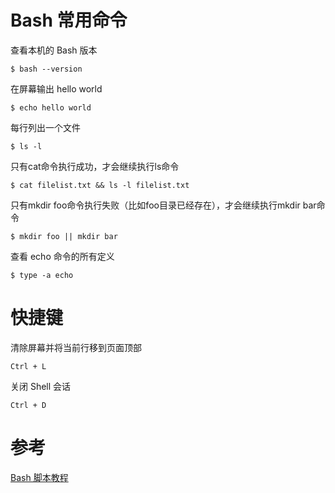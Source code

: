 # Bash 常用命令

查看本机的 Bash 版本
```shell
$ bash --version
```

在屏幕输出 hello world
```shell
$ echo hello world
```

每行列出一个文件
```shell
$ ls -l
```

只有cat命令执行成功，才会继续执行ls命令
```shell
$ cat filelist.txt && ls -l filelist.txt
```

只有mkdir foo命令执行失败（比如foo目录已经存在），才会继续执行mkdir bar命令
```shell
$ mkdir foo || mkdir bar
```

查看 echo 命令的所有定义
```shell
$ type -a echo
```

# 快捷键
清除屏幕并将当前行移到页面顶部
```
Ctrl + L
```

关闭 Shell 会话
```
Ctrl + D
```

# 参考
[Bash 脚本教程](https://wangdoc.com/bash/index.html)  
